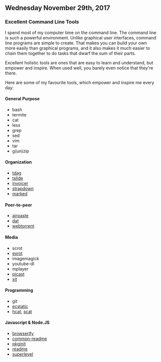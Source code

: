 ## Wednesday November 29th, 2017

### Excellent Command Line Tools

I spend most of my computer time on the command line. The command line is such a
powerful environment. Unlike graphical user interfaces, command line programs
are simple to create. That makes you can build your own more easily than
graphical programs, and it also makes it much easier to chain them together to
do tasks that dwarf the sum of their parts.

Excellent holistic tools are ones that are easy to learn and understand, but
empower and inspire. When used well, you barely even notice that they're there.

Here are some of my favourite tools, which empower and inspire me every day:

#### General Purpose
- bash
- termite
- cat
- less
- grep
- sed
- vim
- tar
- g(un)zip

#### Organization
- [tdag](https://github.com/noffle/tdag)
- [tslide](https://github.com/tslide/tslide)
- [invoicer](https://github.com/substack/invoicer)
- [strapdown](https://github.com/noffle/strapdown)
- [marked](https://github.com/chjj/marked)

#### Peer-to-peer
- [airpaste](https://github.com/mafintosh/airpaste)
- [dat](https://github.com/datproject/dat)
- [webtorrent](https://github.com/webtorrent/webtorrent#as-a-command-line-app)

#### Media
- scrot
- [exrot](https://github.com/noffle/exrot)
- imagemagick
- youtube-dl
- mplayer
- [picast](https://github.com/noffle/picast)
- [xit](https://github.com/substack/xit)

#### Programming
- git
- [ecstatic](https://github.com/jfhbrook/node-ecstatic#cli)
- [hcat](https://github.com/kessler/node-hcat), [scat](https://github.com/hughsk/scat)

#### Javascript & Node.JS
- [browserify](https://github.com/browserify/browserify)
- [common-readme](https://github.com/noffle/common-readme)
- [pkginit](https://github.com/substack/pkginit)
- [readme](https://github.com/dominictarr/readme)
- [superlevel](https://github.com/maxogden/superlevel)


